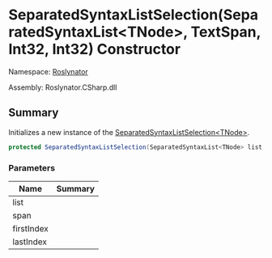 # SeparatedSyntaxListSelection\(SeparatedSyntaxList\<TNode>, TextSpan, Int32, Int32\) Constructor

Namespace: [Roslynator](../../README.md)

Assembly: Roslynator\.CSharp\.dll

## Summary

Initializes a new instance of the [SeparatedSyntaxListSelection\<TNode>](../README.md)\.

```csharp
protected SeparatedSyntaxListSelection(SeparatedSyntaxList<TNode> list, TextSpan span, int firstIndex, int lastIndex)
```

### Parameters

| Name | Summary |
| ---- | ------- |
| list | |
| span | |
| firstIndex | |
| lastIndex | |


